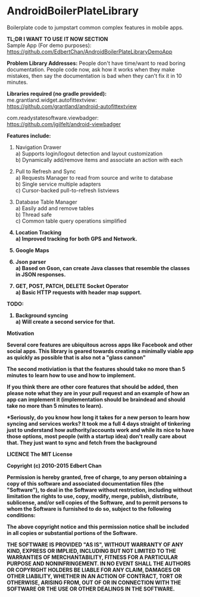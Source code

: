AndroidBoilerPlateLibrary
=========================

Boilerplate code to jumpstart common complex features in mobile apps. 

<b> TL;DR I WANT TO USE IT NOW SECTION</b><br>
Sample App (For demo purposes):<br>
https://github.com/EdbertChan/AndroidBoilerPlateLibraryDemoApp

<b>Problem Library Addresses:</b> People don't have time/want to read boring documentation. People code now, ask how it works when they make mistakes, then say the documentation is bad when they can't fix it in 10 minutes.

<b>Libraries required (no gradle provided):</b><br>
me.grantland.widget.autofittextview:<br>
https://github.com/grantland/android-autofittextview<br>

com.readystatesoftware.viewbadger:<br>
https://github.com/jgilfelt/android-viewbadger<br>


<b>Features include:</b>

1) Navigation Drawer<br>
  a) Supports login/logout detection and layout customization <br>
  b) Dynamically add/remove items and associate an action with each<br>
  
2) Pull to Refresh and Sync<br>
  a) Requests Manager to read from source and write to database<br>
  b) Single service multiple adapters<br>
  c) Cursor-backed pull-to-refresh listviews<br>

3) Database Table Manager<br>
  a) Easily add and remove tables<br>
  b) Thread safe<br>
  c) Common table query operations simplified <b>

4) Location Tracking<br>
  a) Improved tracking for both GPS and Network.

5) Google Maps<br>

6) Json parser<br>
  a) Based on Gson, can create Java classes that resemble the classes in JSON responses.<br>
  
7) GET, POST, PATCH, DELETE Socket Operator<br>
  a) Basic HTTP requests with header map support.<br>

<b> TODO:</b><br>
1) Background syncing<br>
  a) Will create a second service for that.<br>

<b>Motivation</b>

Several core features are ubiquitous across apps like Facebook and other social apps. <b> This library is 
geared towards creating a minimally viable app as quickly as possible that is also not a "glass cannon" </b> 

The second motiviation is that the <b>features should take no more than 5 minutes to learn how to use and how to implement</b>. 

If you think there are other core features that should be added, then please note what they are in your pull
request and an example of how an app can implement it (implementation should be braindead and should take no more 
than 5 minutes to learn).

*Seriously, do you know how long it takes for a new person to learn how syncing and services works? It took me a full 4 days straight of tinkering just to understand how authority/accounts work and while its nice to have those options, most people (with a startup idea) don't really care about that. They just want to sync and fetch from the background

LICENCE
The MIT License

Copyright (c) 2010-2015 Edbert Chan

Permission is hereby granted, free of charge, to any person obtaining a copy
of this software and associated documentation files (the "Software"), to deal
in the Software without restriction, including without limitation the rights
to use, copy, modify, merge, publish, distribute, sublicense, and/or sell
copies of the Software, and to permit persons to whom the Software is
furnished to do so, subject to the following conditions:

The above copyright notice and this permission notice shall be included in
all copies or substantial portions of the Software.

THE SOFTWARE IS PROVIDED "AS IS", WITHOUT WARRANTY OF ANY KIND, EXPRESS OR
IMPLIED, INCLUDING BUT NOT LIMITED TO THE WARRANTIES OF MERCHANTABILITY,
FITNESS FOR A PARTICULAR PURPOSE AND NONINFRINGEMENT. IN NO EVENT SHALL THE
AUTHORS OR COPYRIGHT HOLDERS BE LIABLE FOR ANY CLAIM, DAMAGES OR OTHER
LIABILITY, WHETHER IN AN ACTION OF CONTRACT, TORT OR OTHERWISE, ARISING FROM,
OUT OF OR IN CONNECTION WITH THE SOFTWARE OR THE USE OR OTHER DEALINGS IN
THE SOFTWARE.
